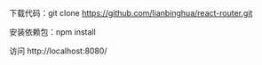 下载代码：git clone https://github.com/lianbinghua/react-router.git

安装依赖包：npm install

访问 http://localhost:8080/
